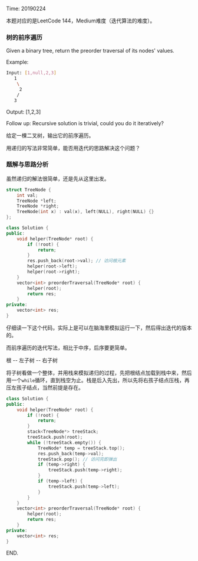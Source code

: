 Time: 20190224

本题对应的是LeetCode 144，Medium难度（迭代算法的难度）。

### 树的前序遍历

Given a binary tree, return the preorder traversal of its nodes' values.

Example:

```bash
Input: [1,null,2,3]
   1
    \
     2
    /
   3
```

Output: [1,2,3]

Follow up: Recursive solution is trivial, could you do it iteratively?

给定一棵二叉树，输出它的前序遍历。

用递归的写法非常简单，能否用迭代的思路解决这个问题？

### 题解与思路分析

虽然递归的解法很简单，还是先从这里出发。

```cpp
struct TreeNode {
    int val;
    TreeNode *left;
    TreeNode *right;
    TreeNode(int x) : val(x), left(NULL), right(NULL) {}
};

class Solution {
public:
    void helper(TreeNode* root) {
        if (!root) {
            return;
        }
        res.push_back(root->val); // 访问根元素
        helper(root->left);
        helper(root->right);
    }
    vector<int> preorderTraversal(TreeNode* root) {
        helper(root);
        return res;
    }
private:
    vector<int> res;
}
```

仔细读一下这个代码，实际上是可以在脑海里模拟运行一下，然后得出迭代的版本的。

而前序遍历的迭代写法，相比于中序，后序要更简单。

根 -- 左子树 -- 右子树

将子树看做一个整体，并用栈来模拟递归的过程，先把根结点加载到栈中来，然后用一个`while`循环，直到栈空为止。栈是后入先出，所以先将右孩子结点压栈，再压左孩子结点，当然前提是存在。

```cpp
class Solution {
public:
    void helper(TreeNode* root) {
        if (!root) {
            return;
        }
        stack<TreeNode*> treeStack;
        treeStack.push(root);
        while (!treeStack.empty()) {
            TreeNode* temp = treeStack.top();
            res.push_back(temp->val);
            treeStack.pop(); // 访问完即弹出
            if (temp->right) {
                treeStack.push(temp->right);
            } 
            if (temp->left) {
                treeStack.push(temp->left);
            }
        }
    }
    vector<int> preorderTraversal(TreeNode* root) {
        helper(root);
        return res;
    }
private:
    vector<int> res;
}
```

END.

